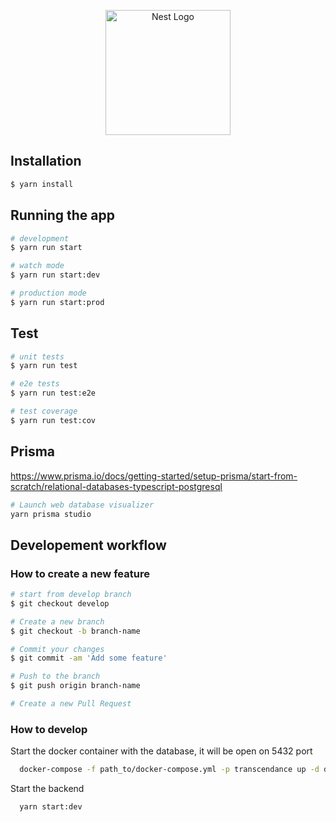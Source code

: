 <p align="center">
  <a href="http://nestjs.com/" target="blank"><img src="https://nestjs.com/img/logo-small.svg" width="200" alt="Nest Logo" /></a>
</p>

## Installation

```bash
$ yarn install
```

## Running the app

```bash
# development
$ yarn run start

# watch mode
$ yarn run start:dev

# production mode
$ yarn run start:prod
```

## Test

```bash
# unit tests
$ yarn run test

# e2e tests
$ yarn run test:e2e

# test coverage
$ yarn run test:cov
```

## Prisma
https://www.prisma.io/docs/getting-started/setup-prisma/start-from-scratch/relational-databases-typescript-postgresql
```bash
# Launch web database visualizer
yarn prisma studio 
```

## Developement workflow

### How to create a new feature
```bash
# start from develop branch
$ git checkout develop

# Create a new branch
$ git checkout -b branch-name

# Commit your changes
$ git commit -am 'Add some feature'

# Push to the branch
$ git push origin branch-name

# Create a new Pull Request
```

### How to develop

Start the docker container  with the database, it will be open on 5432 port
```bash
  docker-compose -f path_to/docker-compose.yml -p transcendance up -d db
```

Start the backend
```bash
  yarn start:dev
```
